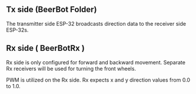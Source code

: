 ## Tx side (BeerBot Folder)

The transmitter side ESP-32 broadcasts direction data to the receiver side ESP-32s.

## Rx side ( BeerBotRx )
Rx side is only configured for forward and backward movement. Separate Rx receivers will be used for turning the front wheels.

PWM is utilized on the Rx side. Rx expects x and y direction values from 0.0 to 1.0.
